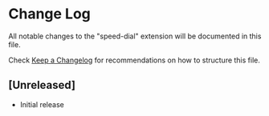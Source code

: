 # Change Log

All notable changes to the "speed-dial" extension will be documented in this file.

Check [Keep a Changelog](http://keepachangelog.com/) for recommendations on how to structure this file.

## [Unreleased]

- Initial release
